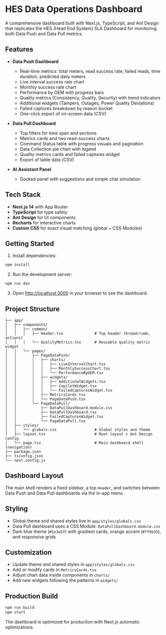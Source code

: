# HES Data Operations Dashboard

A comprehensive dashboard built with Next.js, TypeScript, and Ant Design that replicates the HES (Head End System) SLA Dashboard for monitoring both Data Push and Data Pull metrics.

## Features

- **Data Push Dashboard**
  - Real-time metrics: total meters, read success rate, failed reads, time duration, predicted daily meters
  - Live interval success rate chart
  - Monthly success rate chart
  - Performance by OEM with progress bars
  - Quality metrics (Consistency, Quality, Security) with trend indicators
  - Additional widgets (Tampers, Outages, Power Quality Deviations)
  - Failed captures breakdown by reason bucket
  - One-click export of on-screen data (CSV)

- **Data Pull Dashboard**
  - Top filters for time span and sections
  - Metrics cards and two read-success charts
  - Command Status table with progress visuals and pagination
  - Data Collection pie chart with legend
  - Quality metrics cards and failed captures widget
  - Export of table data (CSV)

- **AI Assistant Panel**
  - Docked panel with suggestions and simple chat simulation

## Tech Stack

- **Next.js 14** with App Router
- **TypeScript** for type safety
- **Ant Design** for UI components
- **Recharts** for interactive charts
- **Custom CSS** for exact visual matching (global + CSS Modules)

## Getting Started

1. Install dependencies:
```bash
npm install
```

2. Run the development server:
```bash
npm run dev
```

3. Open [http://localhost:3000](http://localhost:3000) in your browser to see the dashboard.

## Project Structure

```
├── app/
│   ├── components/
│   │   ├── common/
│   │   │   ├── Header.tsx              # Top header (breadcrumb, actions)
│   │   │   └── QualityMetrics.tsx      # Reusable quality metric widget
│   │   └── pages/
│   │       ├── PageDataPush/
│   │       │   ├── charts/
│   │       │   │   ├── LiveIntervalChart.tsx
│   │       │   │   ├── MonthlySuccessChart.tsx
│   │       │   │   └── PerformanceByOEM.tsx
│   │       │   ├── widgets/
│   │       │   │   ├── AdditionalWidgets.tsx
│   │       │   │   ├── CopilotWidget.tsx
│   │       │   │   └── FailedCapturesWidget.tsx
│   │       │   ├── MetricsCards.tsx
│   │       │   └── PageDataPush.tsx
│   │       └── PageDataPull/
│   │           ├── DataPullDashboard.module.css
│   │           ├── DataPullDashboard.tsx
│   │           ├── FailedCapturesWidget.tsx
│   │           └── PageDataPull.tsx
│   ├── styles/
│   │   └── globals.css                 # Global styles and theme
│   ├── layout.tsx                      # Root layout + Ant Design config
│   └── page.tsx                        # Main dashboard shell (navigation)
├── package.json
├── tsconfig.json
└── next.config.js
```

## Dashboard Layout

The main shell renders a fixed sidebar, a top `Header`, and switches between Data Push and Data Pull dashboards via the in-app menu.

## Styling

- Global theme and shared styles live in `app/styles/globals.css`
- Data Pull dashboard uses a CSS Module: `DataPullDashboard.module.css`
- Dark blue theme (`#1e3a5f`) with gradient cards, orange accent (`#ff6b35`), and responsive grids

## Customization

- Update theme and shared styles in `app/styles/globals.css`
- Add or modify cards in `MetricsCards.tsx`
- Adjust chart data inside components in `charts/`
- Add new widgets following the patterns in `widgets/`

## Production Build

```bash
npm run build
npm start
```

The dashboard is optimized for production with Next.js automatic optimizations.